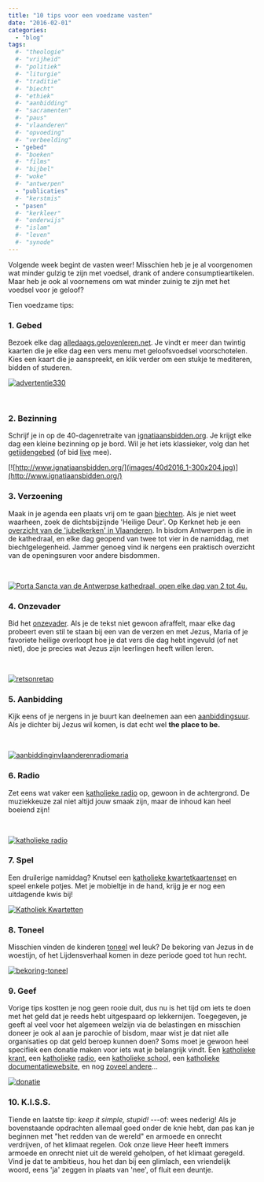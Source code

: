 ```yaml
---
title: "10 tips voor een voedzame vasten"
date: "2016-02-01"
categories: 
  - "blog"
tags:
  #- "theologie"
  #- "vrijheid"
  #- "politiek"
  #- "liturgie"
  #- "traditie"
  #- "biecht"
  #- "ethiek"
  #- "aanbidding"
  #- "sacramenten"
  #- "paus"
  #- "vlaanderen"
  #- "opvoeding"
  #- "verbeelding"
  - "gebed"
  #- "boeken"
  #- "films"
  #- "bijbel"
  #- "woke"
  #- "antwerpen"
  - "publicaties"
  #- "kerstmis"
  - "pasen"
  #- "kerkleer"
  #- "onderwijs"
  #- "islam"
  #- "leven"
  #- "synode"
---
```


Volgende week begint de vasten weer! Misschien heb je je al voorgenomen wat minder gulzig te zijn met voedsel, drank of andere consumptieartikelen. Maar heb je ook al voornemens om wat minder zuinig te zijn met het voedsel voor je geloof?

Tien voedzame tips:

### 1\. Gebed

Bezoek elke dag [alledaags.gelovenleren.net](http://alledaags.gelovenleren.net/). Je vindt er meer dan twintig kaarten die je elke dag een vers menu met geloofsvoedsel voorschotelen. Kies een kaart die je aanspreekt, en klik verder om een stukje te mediteren, bidden of studeren.

[![advertentie330](images/advertentie330-300x184.png)](http://alledaags.gelovenleren.net/)

 

### 2\. Bezinning

Schrijf je in op de 40-dagenretraite van [ignatiaansbidden.org](http://www.ignatiaansbidden.org/). Je krijgt elke dag een kleine bezinning op je bord. Wil je het iets klassieker, volg dan het [getijdengebed](http://www.tiltenberg.org/getijdengebed/login.php) (of bid [live](/blog/alledaags-getijdengebed-live/) mee).

[![http://www.ignatiaansbidden.org/](images/40d2016_1-300x204.jpg)](http://www.ignatiaansbidden.org/)

### 3\. Verzoening

Maak in je agenda een plaats vrij om te gaan [biechten](/blog/biecht/). Als je niet weet waarheen, zoek de dichtsbijzijnde 'Heilige Deur'. Op Kerknet heb je een [overzicht van de 'jubelkerken' in Vlaanderen](https://www.kerknet.be/kerknet-redactie/artikel/pelgrimeren-naar-barmhartigheid-jubelkerken-eigen-land). In bisdom Antwerpen is die in de kathedraal, en elke dag geopend van twee tot vier in de namiddag, met biechtgelegenheid. Jammer genoeg vind ik nergens een praktisch overzicht van de openingsuren voor andere bisdommen. 

 

[![Porta Sancta van de Antwerpse kathedraal, open elke dag van 2 tot 4u.](images/foto_1450080556-225x300.jpg)](https://www.kerknet.be/kerknet-redactie/artikel/pelgrimeren-naar-barmhartigheid-jubelkerken-eigen-land)

### 4\. Onzevader

Bid het [onzevader](/blog/ondersteboven-van-een-vaderons/). Als je de tekst niet gewoon afraffelt, maar elke dag probeert even stil te staan bij een van de verzen en met Jezus, Maria of je favoriete heilige overloopt hoe je dat vers die dag hebt ingevuld (of net niet), doe je precies wat Jezus zijn leerlingen heeft willen leren.

 

[![retsonretap](images/retsonretap-300x38.png)](/blog/ondersteboven-van-een-vaderons/)

### 5\. Aanbidding

Kijk eens of je nergens in je buurt kan deelnemen aan een [aanbiddingsuur](http://adoremus.maptiming.com/). Als je dichter bij Jezus wil komen, is dat echt wel __the place to be.__

 

[![aanbiddinginvlaanderenradiomaria](images/aanbiddinginvlaanderenradiomaria-300x186.png)](http://adoremus.maptiming.com)

### 6\. Radio

Zet eens wat vaker een [katholieke radio](http://radio.gelovenleren.net) op, gewoon in de achtergrond. De muziekkeuze zal niet altijd jouw smaak zijn, maar de inhoud kan heel boeiend zijn!

 

[![katholieke radio](images/katholiekeradiopromo.png)](http://radio.gelovenleren.net/)

### 7\. Spel

Een druilerige namiddag? Knutsel een [katholieke kwartetkaartenset](http://kwartet.gelovenleren.net/) en speel enkele potjes. Met je mobieltje in de hand, krijg je er nog een uitdagende kwis bij!

[![Katholiek Kwartetten](images/het-spel1-300x199.png)](http://kwartet.gelovenleren.net/)

### 8\. Toneel

Misschien vinden de kinderen [toneel](/page/bijbeltoneel/) wel leuk? De bekoring van Jezus in de woestijn, of het Lijdensverhaal komen in deze periode goed tot hun recht.

[![bekoring-toneel](images/bekoring-toneel-300x300.png)](/page/bijbeltoneel/)

### 9\. Geef

Vorige tips kostten je nog geen rooie duit, dus nu is het tijd om iets te doen met het geld dat je reeds hebt uitgespaard op lekkernijen. Toegegeven, je geeft al veel voor het algemeen welzijn via de belastingen en misschien doneer je ook al aan je parochie of bisdom, maar wist je dat niet alle organisaties op dat geld beroep kunnen doen? Soms moet je gewoon heel specifiek een donatie maken voor iets wat je belangrijk vindt. Een [katholieke krant](http://www.arnulfus.nl/), een [katholieke](http://www.radiomaria.be/giften/) [radio](http://www.radiomaria.nl/wp/?page_id=145), een [katholieke school](http://www.sint-ignatius.be/steunen/), een [katholieke documentatiewebsite](http://www.rkdocumenten.nl/rkdocs/index.php?page=3), en nog [zoveel andere](http://www.rkgoededoelen.nl/)…

[![donatie](images/donatie-258x300.png)](http://www.rkgoededoelen.nl/)

### 10\. K.I.S.S.

Tiende en laatste tip: _keep it simple, stupid!_ \---of: wees nederig! Als je bovenstaande opdrachten allemaal goed onder de knie hebt, dan pas kan je beginnen met "het redden van de wereld" en armoede en onrecht verdrijven, of het klimaat regelen. Ook onze lieve Heer heeft immers armoede en onrecht niet uit de wereld geholpen, of het klimaat geregeld. Vind je dat te ambitieus, hou het dan bij een glimlach, een vriendelijk woord, eens 'ja' zeggen in plaats van 'nee', of fluit een deuntje.
